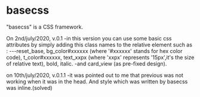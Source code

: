 # basecss
"basecss" is a CSS framework.

On 2nd/july/2020, v.0.1 
-in this version you can use some basic css attributes by simply adding this class names to the relative element such as : 
---reset_base, bg_color#xxxxxx (where '#xxxxxx' stands for hex color code), t_color#xxxxxx, text_xxpx (where 'xxpx' represents '15px',it's the size of relative text), bold, italic.
-and card_view (as pre-fixed design).

on 10th/july/2020, v.0.1.1
-it was pointed out to me that previous was not working when it was in the head. And style which was written by basecss was inline.(solved)

